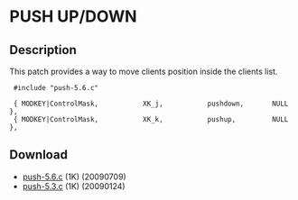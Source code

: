 # PUSH UP/DOWN

## Description

This patch provides a way to move clients position inside the clients list.

     #include "push-5.6.c"

     { MODKEY|ControlMask,           XK_j,           pushdown,       NULL },
     { MODKEY|ControlMask,           XK_k,           pushup,         NULL },

## Download

  * [push-5.6.c](push-5.6.c) (1K) (20090709)
  * [push-5.3.c](push-5.3.c) (1K) (20090124)

